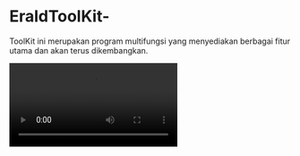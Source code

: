 # EraldToolKit-
ToolKit ini merupakan program multifungsi yang menyediakan berbagai fitur utama dan akan terus dikembangkan.

![Rekaman](EraldToolKit.mp4)  
